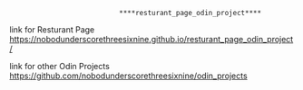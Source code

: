                                ****resturant_page_odin_project****

link for Resturant Page https://nobodunderscorethreesixnine.github.io/resturant_page_odin_project/

link for other Odin Projects https://github.com/nobodunderscorethreesixnine/odin_projects
